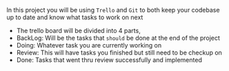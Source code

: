 In this project you will be using `Trello` and `Git` to both keep your codebase up to date and know what tasks to work on next

- The trello board will be divided into 4 parts,
- BackLog: Will be the tasks that `should` be done at the end of the project
- Doing: Whatever task you are currently working on
- Review: This will have tasks you finished but still need to be checkup on
- Done: Tasks that went thru review successfully and implemented

